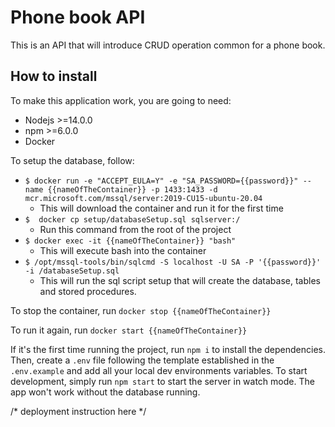 # Phone book API

This is an API that will introduce CRUD operation common for a phone book.

## How to install

To make this application work, you are going to need:
* Nodejs >=14.0.0
* npm >=6.0.0
* Docker

To setup the database, follow:
* `$ docker run -e "ACCEPT_EULA=Y" -e "SA_PASSWORD={{password}}" --name {{nameOfTheContainer}} -p 1433:1433 -d mcr.microsoft.com/mssql/server:2019-CU15-ubuntu-20.04`
    * This will download the container and run it for the first time
* `$  docker cp setup/databaseSetup.sql sqlserver:/`
    * Run this command from the root of the project
* `$ docker exec -it {{nameOfTheContainer}} "bash"`
    * This will execute bash into the container
* `$ /opt/mssql-tools/bin/sqlcmd -S localhost -U SA -P '{{password}}' -i /databaseSetup.sql`
    * This will run the sql script setup that will create the database, tables and stored procedures.

To stop the container, run `docker stop {{nameOfTheContainer}}`

To run it again, run ``docker start {{nameOfTheContainer}}``

If it's the first time running the project, run `npm i` to install the dependencies. Then, create a `.env` file following
the template established in the `.env.example` and add all your local dev environments variables.
To start development, simply run `npm start` to start the server in watch mode. The app won't work without the database
running.

/* deployment instruction here */
